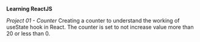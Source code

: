**Learning ReactJS**

*Project 01 - Counter*
    Creating a counter to understand the working of useState hook in React. The counter is set to not increase value more than 20 or less than 0. 
